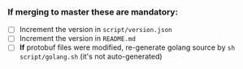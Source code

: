 ### If merging to master these are mandatory:

- [ ] Increment the version in `script/version.json`
- [ ] Increment the version in `README.md`
- [ ] **If** protobuf files were modified, re-generate golang source by `sh script/golang.sh` (it's not auto-generated)